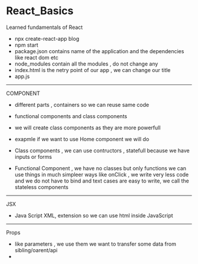 # React_Basics
Learned fundamentals of React

- npx create-react-app blog
- npm start 
- package.json contains name of the application and the dependencies like react dom etc 
- node_modules contain all the modules , do not change any 
- index.html is the netry point of our app , we can change our title 
- app.js 

-----------------------------------------------
COMPONENT 

- different parts , containers so we can reuse same code 
- functional components and class components 
- we will create class components as they are more powerfull 
- exapmle if we want to use Home component we will do <Home />
- Class components , we can use contructors , statefull because we have inputs or forms 

- Functional Component , we have no classes but only functions we can use things in much simpleer ways like onClick , we write very less code and we do not have to bind and text cases are easy to write, we call the stateless components 

-----------------------------------------------
JSX

- Java Script XML, extension so we can use html inside JavaScript 

-----------------------------------------------
Props

- like parameters , we use them we want to transfer some data from sibling/oarent/api 
- 
